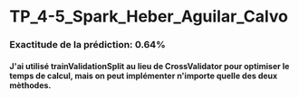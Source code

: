 # TP_4-5_Spark_Heber_Aguilar_Calvo

### Exactitude de la prédiction: 0.64% 
#### J'ai utilisé trainValidationSplit au lieu de CrossValidator pour optimiser le temps de calcul, mais on peut implémenter n'importe quelle des deux mèthodes.   

